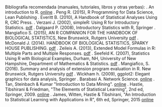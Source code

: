 Bibliografía recomendada (manuales, tutoriales, libros y otras yerbas):
. An introduction to R. [online](https://cran.r-project.org/doc/manuals/r-release/R-intro.html)
. Peng R. (2015),  R Programming for Data Science, Lean Publishing
. Everitt B. (2010), A Handbook of Statistical Analyses Using R, CRC Press.
. Verzani J. (2002), simpleR: Using R for Introductory Statistics. [pdf](https://cran.r-project.org/doc/contrib/Verzani-SimpleR.pdf)
. Dalgaard P. (2008), Introductory Statistics with R, Springer
. Mangiafico S. (2015), AN R COMPANION FOR THE HANDBOOK OF BIOLOGICAL STATISTICS, New Brunswick, Rutgers University [pdf](http://rcompanion.org/documents/RCompanionBioStatistics.pdf)
. McDonald J. (2014). HANDBOOK OF BIOLOGICAL STATISTICS, SPARKY HOUSE PUBLISHING. [pdf](http://www.biostathandbook.com/HandbookBioStatThird.pdf)
. Zeileis A. (2013), Extended Model Formulas in R: Multiple Parts and Multiple Responses. [pdf](https://cran.r-project.org/web/packages/Formula/vignettes/Formula.pdf)
. Seefeld K. (2007), Statistics Using R with Biological Examples, Durham, NH, University of New Hampshire, Department of Mathematics & Statistics. [pdf](https://cran.r-project.org/doc/contrib/Seefeld_StatsRBio.pdf)
. Mangiafico, S. (2016). Summary and analysis of extension program evaluation in R. New Brunswick, Rutgers University [pdf](http://rcompanion.org/handbook/)
. Wickham h. (2009), ggplot2: Elegant graphics for data analysis, Springer
. Barabasi A. Network Science. [online](http://networksciencebook.com/chapter/0#introduction0)
. Tan, Steinbach & Kumar "Introduction to Data Mining". [online](https://www-users.cs.umn.edu/~kumar001/dmbook/index.php#chapters)
. Hastie, Tibshirani & Friedman, "The Elements of Statistical Learning", 2nd ed, Springer, 2009. [online](https://web.stanford.edu/~hastie/ElemStatLearn/)
. James, Witten, Hastie & Tibshirani, "An Introduction to Statistical Learning with Applications in R", 6th ed, Springer, 2015 [online](http://faculty.marshall.usc.edu/gareth-james/ISL/)
